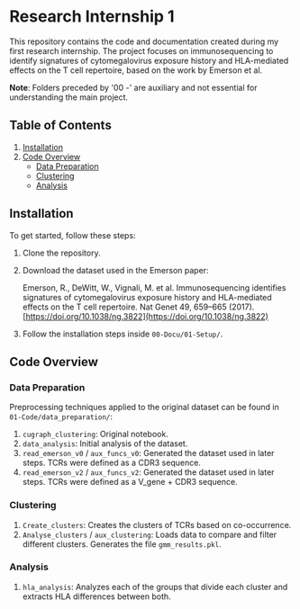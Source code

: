 # Research Internship 1

This repository contains the code and documentation created during my first research internship. The project focuses on immunosequencing to identify signatures of cytomegalovirus exposure history and HLA-mediated effects on the T cell repertoire, based on the work by Emerson et al.

**Note**: Folders preceded by '00 -' are auxiliary and not essential for understanding the main project.

## Table of Contents
1. [Installation](#installation)
2. [Code Overview](#code-overview)
   - [Data Preparation](#data-preparation)
   - [Clustering](#clustering)
   - [Analysis](#analysis)

## Installation

To get started, follow these steps:

1. Clone the repository.
2. Download the dataset used in the Emerson paper:
   
   Emerson, R., DeWitt, W., Vignali, M. et al. Immunosequencing identifies signatures of cytomegalovirus exposure history and HLA-mediated effects on the T cell repertoire. Nat Genet 49, 659–665 (2017). [https://doi.org/10.1038/ng.3822](https://doi.org/10.1038/ng.3822)
   
3. Follow the installation steps inside `00-Docu/01-Setup/`.

## Code Overview

### Data Preparation

Preprocessing techniques applied to the original dataset can be found in `01-Code/data_preparation/`:

1. `cugraph_clustering`: Original notebook.
2. `data_analysis`: Initial analysis of the dataset.
3. `read_emerson_v0` / `aux_funcs_v0`: Generated the dataset used in later steps. TCRs were defined as a CDR3 sequence.
4. `read_emerson_v2` / `aux_funcs_v2`: Generated the dataset used in later steps. TCRs were defined as a V_gene + CDR3 sequence.

### Clustering

1. `Create_clusters`: Creates the clusters of TCRs based on co-occurrence.
2. `Analyse_clusters` / `aux_clustering`: Loads data to compare and filter different clusters. Generates the file `gmm_results.pkl`.

### Analysis

1. `hla_analysis`: Analyzes each of the groups that divide each cluster and extracts HLA differences between both.
